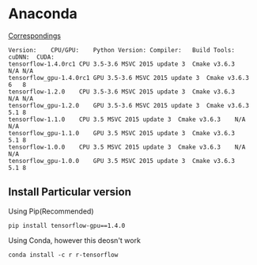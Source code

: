 # Anaconda 

[Correspondings](https://www.tensorflow.org/versions/r1.4/install/install_sources)
```
Version:	CPU/GPU:	Python Version:	Compiler:	Build Tools:	cuDNN:	CUDA:
tensorflow-1.4.0rc1	CPU	3.5-3.6	MSVC 2015 update 3	Cmake v3.6.3	N/A	N/A
tensorflow_gpu-1.4.0rc1	GPU	3.5-3.6	MSVC 2015 update 3	Cmake v3.6.3	6	8
tensorflow-1.2.0	CPU	3.5-3.6	MSVC 2015 update 3	Cmake v3.6.3	N/A	N/A
tensorflow_gpu-1.2.0	GPU	3.5-3.6	MSVC 2015 update 3	Cmake v3.6.3	5.1	8
tensorflow-1.1.0	CPU	3.5	MSVC 2015 update 3	Cmake v3.6.3	N/A	N/A
tensorflow_gpu-1.1.0	GPU	3.5	MSVC 2015 update 3	Cmake v3.6.3	5.1	8
tensorflow-1.0.0	CPU	3.5	MSVC 2015 update 3	Cmake v3.6.3	N/A	N/A
tensorflow_gpu-1.0.0	GPU	3.5	MSVC 2015 update 3	Cmake v3.6.3	5.1	8
```

## Install Particular version
Using Pip(Recommended)
```
pip install tensorflow-gpu==1.4.0
```
Using Conda, however this deosn't work 
```
conda install -c r r-tensorflow
```
